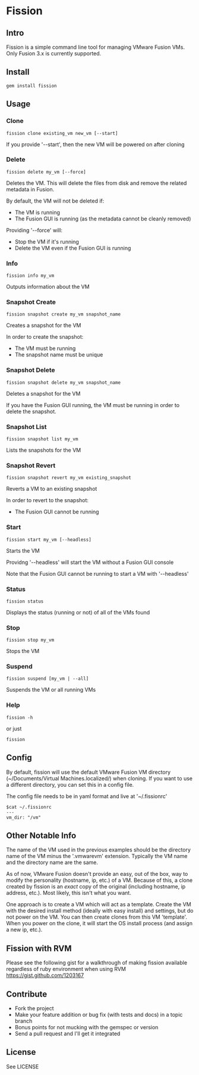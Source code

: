 # Fission

## Intro
Fission is a simple command line tool for managing VMware Fusion VMs.  Only Fusion 3.x is currently supported.


## Install
    gem install fission


## Usage
### Clone
    fission clone existing_vm new_vm [--start]

If you provide '--start', then the new VM will be powered on after cloning


### Delete
    fission delete my_vm [--force]

Deletes the VM.  This will delete the files from disk and remove the related metadata in Fusion.

By default, the VM will not be deleted if:

* The VM is running
* The Fusion GUI is running (as the metadata cannot be cleanly removed)

Providing '--force' will:

* Stop the VM if it's running
* Delete the VM even if the Fusion GUI is running


### Info
    fission info my_vm

Outputs information about the VM


### Snapshot Create
    fission snapshot create my_vm snapshot_name

Creates a snapshot for the VM

In order to create the snapshot:

* The VM must be running
* The snapshot name must be unique


### Snapshot Delete
    fission snapshot delete my_vm snapshot_name

Deletes a snapshot for the VM

If you have the Fusion GUI running, the VM must be running in order to delete the snapshot.


### Snapshot List
    fission snapshot list my_vm

Lists the snapshots for the VM


### Snapshot Revert
    fission snapshot revert my_vm existing_snapshot

Reverts a VM to an existing snapshot

In order to revert to the snapshot:

* The Fusion GUI cannot be running


### Start
    fission start my_vm [--headless]

Starts the VM

Providng '--headless' will start the VM without a Fusion GUI console

Note that the Fusion GUI cannot be running to start a VM with '--headless'


### Status
    fission status

Displays the status (running or not) of all of the VMs found


### Stop
    fission stop my_vm

Stops the VM


### Suspend
    fission suspend [my_vm | --all]

Suspends the VM or all running VMs


### Help
    fission -h

or just

    fission


## Config
By default, fission will use the default VMware Fusion VM directory
(~/Documents/Virtual Machines.localized/) when cloning.  If you want to use a
different directory, you can set this in a config file.

The config file needs to be in yaml format and live at '~/.fissionrc'

    $cat ~/.fissionrc
    ---
    vm_dir: "/vm"


## Other Notable Info
The name of the VM used in the previous examples should be the directory name 
of the VM minus the '.vmwarevm' extension.  Typically the VM name and the 
directory name are the same.

As of now, VMware Fusion doesn't provide an easy, out of
the box, way to modify the personality (hostname, ip, etc.) of a VM.  Because of
this, a clone created by fission is an _exact_ copy of the original (including
hostname, ip address, etc.).  Most likely, this isn't what you want.

One approach is to create a VM which will act as a template.  Create the VM with
the desired install method (ideally with easy install) and settings, but do not
power on the VM.  You can then create clones from this VM 'template'.  When you 
power on the clone, it will start the OS install process (and assign a new ip, etc.).

## Fission with RVM
Please see the following gist for a walkthrough of making fission available 
regardless of ruby environment when using RVM https://gist.github.com/1203167

## Contribute
* Fork the project
* Make your feature addition or bug fix (with tests and docs) in a topic branch
* Bonus points for not mucking with the gemspec or version
* Send a pull request and I'll get it integrated


## License
See LICENSE
